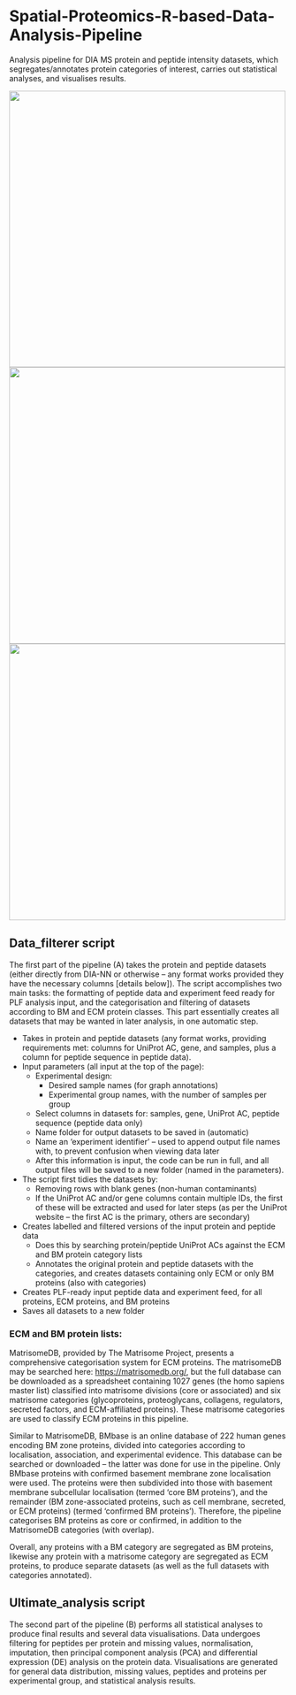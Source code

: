 # Spatial-Proteomics-R-based-Data-Analysis-Pipeline

Analysis pipeline for DIA MS protein and peptide intensity datasets, which segregates/annotates protein categories of interest, carries out statistical analyses, and visualises results. 


<img src="https://github.com/user-attachments/assets/f73d7e31-4b80-426e-b872-4ed753d36b58" width="500"/>
<img src="https://github.com/user-attachments/assets/9ea0d4be-2f3b-45ba-b823-d9ee1898ce8e" width="500"/>
<img src="https://github.com/user-attachments/assets/44a9fea0-5ebe-447d-a5c4-aa8568680b3c" width="500"/>




## Data_filterer script
The first part of the pipeline (A) takes the protein and peptide datasets (either directly from DIA-NN or otherwise – any format works provided they have the necessary columns [details below]). The script accomplishes two main tasks: the formatting of peptide data and experiment feed ready for PLF analysis input, and the categorisation and filtering of datasets according to BM and ECM protein classes. This part essentially creates all datasets that may be wanted in later analysis, in one automatic step.

* Takes in protein and peptide datasets (any format works, providing requirements met: columns for UniProt AC, gene, and samples, plus a column for peptide sequence in peptide data).
* Input parameters (all input at the top of the page):
  * Experimental design:
    * Desired sample names (for graph annotations)
    * Experimental group names, with the number of samples per group
  * Select columns in datasets for: samples, gene, UniProt AC, peptide sequence (peptide data only)
  * Name folder for output datasets to be saved in (automatic)
  * Name an ‘experiment identifier’ – used to append output file names with, to prevent confusion when viewing data later
  * After this information is input, the code can be run in full, and all output files will be saved to a new folder (named in the parameters).
* The script first tidies the datasets by:
  * Removing rows with blank genes (non-human contaminants)
  * If the UniProt AC and/or gene columns contain multiple IDs, the first of these will be extracted and used for later steps (as per the UniProt website – the first AC is the primary, others are secondary)
* Creates labelled and filtered versions of the input protein and peptide data
  * Does this by searching protein/peptide UniProt ACs against the ECM and BM protein category lists
  * Annotates the original protein and peptide datasets with the categories, and creates datasets containing only ECM or only BM proteins (also with categories)
* Creates PLF-ready input peptide data and experiment feed, for all proteins, ECM proteins, and BM proteins
* Saves all datasets to a new folder


### ECM and BM protein lists:
MatrisomeDB, provided by The Matrisome Project, presents a comprehensive categorisation system for ECM proteins. The matrisomeDB may be searched here: https://matrisomedb.org/, but the full database can be downloaded as a spreadsheet containing 1027 genes (the homo sapiens master list) classified into matrisome divisions (core or associated) and six matrisome categories (glycoproteins, proteoglycans, collagens, regulators, secreted factors, and ECM-affiliated proteins). These matrisome categories are used to classify ECM proteins in this pipeline.

Similar to MatrisomeDB, BMbase is an online database of 222 human genes encoding BM zone proteins, divided into categories according to localisation, association, and experimental evidence. This database can be searched or downloaded – the latter was done for use in the pipeline. Only BMbase proteins with confirmed basement membrane zone localisation were used. The proteins were then subdivided into those with basement membrane subcellular localisation (termed ‘core BM proteins’), and the remainder (BM zone-associated proteins, such as cell membrane, secreted, or ECM proteins) (termed ‘confirmed BM proteins’). Therefore, the pipeline categorises BM proteins as core or confirmed, in addition to the MatrisomeDB categories (with overlap). 

Overall, any proteins with a BM category are segregated as BM proteins, likewise any protein with a matrisome category are segregated as ECM proteins, to produce separate datasets (as well as the full datasets with categories annotated).





## Ultimate_analysis script
The second part of the pipeline (B) performs all statistical analyses to produce final results and several data visualisations. Data undergoes filtering for peptides per protein and missing values, normalisation, imputation, then principal component analysis (PCA) and differential expression (DE) analysis on the protein data. Visualisations are generated for general data distribution, missing values, peptides and proteins per experimental group, and statistical analysis results.








